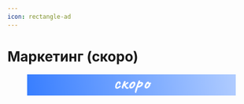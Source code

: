 ```yaml
---
icon: rectangle-ad
---
```


# Маркетинг (скоро)

<figure><img src="../.gitbook/assets/Frame 94.png" alt=""><figcaption></figcaption></figure>
